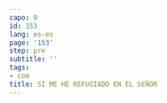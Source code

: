 ```yaml
---
capo: 0
id: 153
lang: es-es
page: '153'
step: pre
subtitle: ''
tags:
- com
title: SI ME HE REFUGIADO EN EL SEÑOR
---
```

